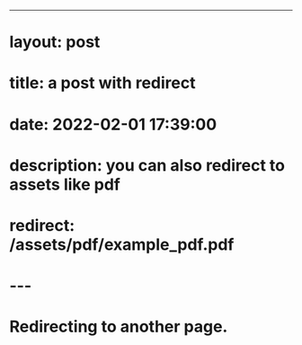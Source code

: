 ---

# layout: post

# title: a post with redirect

# date: 2022-02-01 17:39:00

# description: you can also redirect to assets like pdf

# redirect: /assets/pdf/example_pdf.pdf

# ---

# Redirecting to another page.

